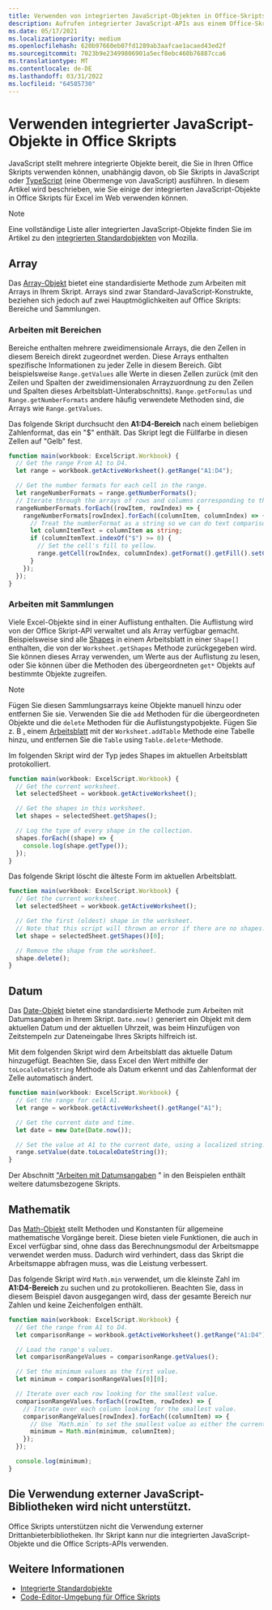 ```yaml
---
title: Verwenden von integrierten JavaScript-Objekten in Office-Skripts
description: Aufrufen integrierter JavaScript-APIs aus einem Office-Skript in Excel im Web.
ms.date: 05/17/2021
ms.localizationpriority: medium
ms.openlocfilehash: 620b97660eb07fd1289ab3aafcae1acaed43ed2f
ms.sourcegitcommit: 7023b9e23499806901a5ecf8ebc460b76887cca6
ms.translationtype: MT
ms.contentlocale: de-DE
ms.lasthandoff: 03/31/2022
ms.locfileid: "64585730"
---
```

# <a name="use-built-in-javascript-objects-in-office-scripts"></a>Verwenden integrierter JavaScript-Objekte in Office Skripts

JavaScript stellt mehrere integrierte Objekte bereit, die Sie in Ihren Office Skripts verwenden können, unabhängig davon, ob Sie Skripts in JavaScript oder [TypeScript](../overview/code-editor-environment.md) (eine Obermenge von JavaScript) ausführen. In diesem Artikel wird beschrieben, wie Sie einige der integrierten JavaScript-Objekte in Office Skripts für Excel im Web verwenden können.

> [!NOTE]
> Eine vollständige Liste aller integrierten JavaScript-Objekte finden Sie im Artikel zu den [integrierten Standardobjekten](https://developer.mozilla.org/docs/Web/JavaScript/Reference/Global_Objects) von Mozilla.

## <a name="array"></a>Array

Das [Array-Objekt](https://developer.mozilla.org/docs/Web/JavaScript/Reference/Global_Objects/Array) bietet eine standardisierte Methode zum Arbeiten mit Arrays in Ihrem Skript. Arrays sind zwar Standard-JavaScript-Konstrukte, beziehen sich jedoch auf zwei Hauptmöglichkeiten auf Office Skripts: Bereiche und Sammlungen.

### <a name="work-with-ranges"></a>Arbeiten mit Bereichen

Bereiche enthalten mehrere zweidimensionale Arrays, die den Zellen in diesem Bereich direkt zugeordnet werden. Diese Arrays enthalten spezifische Informationen zu jeder Zelle in diesem Bereich. Gibt beispielsweise `Range.getValues` alle Werte in diesen Zellen zurück (mit den Zeilen und Spalten der zweidimensionalen Arrayzuordnung zu den Zeilen und Spalten dieses Arbeitsblatt-Unterabschnitts). `Range.getFormulas` und `Range.getNumberFormats` andere häufig verwendete Methoden sind, die Arrays wie `Range.getValues`.

Das folgende Skript durchsucht den **A1:D4-Bereich** nach einem beliebigen Zahlenformat, das ein "$" enthält. Das Skript legt die Füllfarbe in diesen Zellen auf "Gelb" fest.

```TypeScript
function main(workbook: ExcelScript.Workbook) {
  // Get the range From A1 to D4.
  let range = workbook.getActiveWorksheet().getRange("A1:D4");

  // Get the number formats for each cell in the range.
  let rangeNumberFormats = range.getNumberFormats();
  // Iterate through the arrays of rows and columns corresponding to those in the range.
  rangeNumberFormats.forEach((rowItem, rowIndex) => {
    rangeNumberFormats[rowIndex].forEach((columnItem, columnIndex) => {
      // Treat the numberFormat as a string so we can do text comparisons.
      let columnItemText = columnItem as string;
      if (columnItemText.indexOf("$") >= 0) {
        // Set the cell's fill to yellow.
        range.getCell(rowIndex, columnIndex).getFormat().getFill().setColor("yellow");
      }
    });
  });
}
```

### <a name="work-with-collections"></a>Arbeiten mit Sammlungen

Viele Excel-Objekte sind in einer Auflistung enthalten. Die Auflistung wird von der Office Skript-API verwaltet und als Array verfügbar gemacht. Beispielsweise sind alle [Shapes](/javascript/api/office-scripts/excelscript/excelscript.shape) in einem Arbeitsblatt in einer `Shape[]` enthalten, die von der `Worksheet.getShapes` Methode zurückgegeben wird. Sie können dieses Array verwenden, um Werte aus der Auflistung zu lesen, oder Sie können über die Methoden des übergeordneten `get*` Objekts auf bestimmte Objekte zugreifen.

> [!NOTE]
> Fügen Sie diesen Sammlungsarrays keine Objekte manuell hinzu oder entfernen Sie sie. Verwenden Sie die `add` Methoden für die übergeordneten Objekte und die `delete` Methoden für die Auflistungstypobjekte. Fügen Sie z. B [.](/javascript/api/office-scripts/excelscript/excelscript.table) einem [Arbeitsblatt](/javascript/api/office-scripts/excelscript/excelscript.worksheet) mit der `Worksheet.addTable` Methode eine Tabelle hinzu, und entfernen Sie die `Table` using `Table.delete`-Methode.

Im folgenden Skript wird der Typ jedes Shapes im aktuellen Arbeitsblatt protokolliert.

```TypeScript
function main(workbook: ExcelScript.Workbook) {
  // Get the current worksheet.
  let selectedSheet = workbook.getActiveWorksheet();

  // Get the shapes in this worksheet.
  let shapes = selectedSheet.getShapes();

  // Log the type of every shape in the collection.
  shapes.forEach((shape) => {
    console.log(shape.getType());
  });
}
```

Das folgende Skript löscht die älteste Form im aktuellen Arbeitsblatt.

```Typescript
function main(workbook: ExcelScript.Workbook) {
  // Get the current worksheet.
  let selectedSheet = workbook.getActiveWorksheet();

  // Get the first (oldest) shape in the worksheet.
  // Note that this script will thrown an error if there are no shapes.
  let shape = selectedSheet.getShapes()[0];

  // Remove the shape from the worksheet.
  shape.delete();
}
```

## <a name="date"></a>Datum

Das [Date-Objekt](https://developer.mozilla.org/docs/Web/JavaScript/Reference/Global_Objects/Date) bietet eine standardisierte Methode zum Arbeiten mit Datumsangaben in Ihrem Skript. `Date.now()` generiert ein Objekt mit dem aktuellen Datum und der aktuellen Uhrzeit, was beim Hinzufügen von Zeitstempeln zur Dateneingabe Ihres Skripts hilfreich ist.

Mit dem folgenden Skript wird dem Arbeitsblatt das aktuelle Datum hinzugefügt. Beachten Sie, dass Excel den Wert mithilfe der `toLocaleDateString` Methode als Datum erkennt und das Zahlenformat der Zelle automatisch ändert.

```TypeScript
function main(workbook: ExcelScript.Workbook) {
  // Get the range for cell A1.
  let range = workbook.getActiveWorksheet().getRange("A1");

  // Get the current date and time.
  let date = new Date(Date.now());

  // Set the value at A1 to the current date, using a localized string.
  range.setValue(date.toLocaleDateString());
}
```

Der Abschnitt ["Arbeiten mit Datumsangaben](../resources/samples/excel-samples.md#dates) " in den Beispielen enthält weitere datumsbezogene Skripts.

## <a name="math"></a>Mathematik

Das [Math-Objekt](https://developer.mozilla.org/docs/Web/JavaScript/Reference/Global_Objects/Math) stellt Methoden und Konstanten für allgemeine mathematische Vorgänge bereit. Diese bieten viele Funktionen, die auch in Excel verfügbar sind, ohne dass das Berechnungsmodul der Arbeitsmappe verwendet werden muss. Dadurch wird verhindert, dass das Skript die Arbeitsmappe abfragen muss, was die Leistung verbessert.

Das folgende Skript wird `Math.min` verwendet, um die kleinste Zahl im **A1:D4-Bereich** zu suchen und zu protokollieren. Beachten Sie, dass in diesem Beispiel davon ausgegangen wird, dass der gesamte Bereich nur Zahlen und keine Zeichenfolgen enthält.

```TypeScript
function main(workbook: ExcelScript.Workbook) {
  // Get the range from A1 to D4.
  let comparisonRange = workbook.getActiveWorksheet().getRange("A1:D4");

  // Load the range's values.
  let comparisonRangeValues = comparisonRange.getValues();

  // Set the minimum values as the first value.
  let minimum = comparisonRangeValues[0][0];

  // Iterate over each row looking for the smallest value.
  comparisonRangeValues.forEach((rowItem, rowIndex) => {
    // Iterate over each column looking for the smallest value.
    comparisonRangeValues[rowIndex].forEach((columnItem) => {
      // Use `Math.min` to set the smallest value as either the current cell's value or the previous minimum.
      minimum = Math.min(minimum, columnItem);
    });
  });

  console.log(minimum);
}

```

## <a name="use-of-external-javascript-libraries-is-not-supported"></a>Die Verwendung externer JavaScript-Bibliotheken wird nicht unterstützt.

Office Skripts unterstützen nicht die Verwendung externer Drittanbieterbibliotheken. Ihr Skript kann nur die integrierten JavaScript-Objekte und die Office Scripts-APIs verwenden.

## <a name="see-also"></a>Weitere Informationen

- [Integrierte Standardobjekte](https://developer.mozilla.org/docs/Web/JavaScript/Reference/Global_Objects)
- [Code-Editor-Umgebung für Office Skripts](../overview/code-editor-environment.md)
